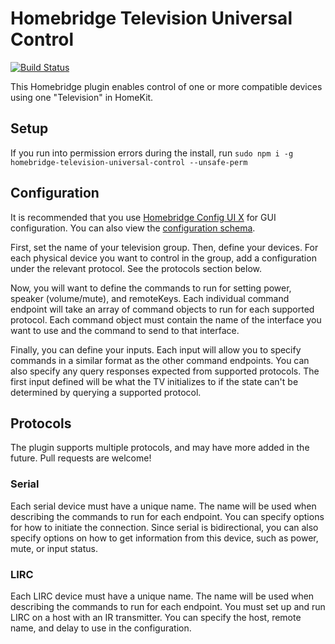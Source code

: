 # Homebridge Television Universal Control
[![Build Status](https://github.com/pkmnct/homebridge-television-universal-control/workflows/Build%20and%20Lint/badge.svg?branch=master)](https://github.com/pkmnct/homebridge-television-universal-control/actions?query=workflow%3A%22Build+and+Lint%22)

This Homebridge plugin enables control of one or more compatible devices using one "Television" in HomeKit.

## Setup
If you run into permission errors during the install, run `sudo npm i -g homebridge-television-universal-control --unsafe-perm`

## Configuration

It is recommended that you use [Homebridge Config UI X](https://github.com/oznu/homebridge-config-ui-x) for GUI configuration. You can also view the [configuration schema](config.schema.json).

First, set the name of your television group. Then, define your devices. For each physical device you want to control in the group, add a configuration under the relevant protocol. See the protocols section below.

Now, you will want to define the commands to run for setting power, speaker (volume/mute), and remoteKeys. Each individual command endpoint will take an array of command objects to run for each supported protocol. Each command object must contain the name of the interface you want to use and the command to send to that interface.

Finally, you can define your inputs. Each input will allow you to specify commands in a similar format as the other command endpoints. You can also specify any query responses expected from supported protocols. The first input defined will be what the TV initializes to if the state can't be determined by querying a supported protocol.

## Protocols

The plugin supports multiple protocols, and may have more added in the future. Pull requests are welcome!

### Serial

Each serial device must have a unique name. The name will be used when describing the commands to run for each endpoint. You can specify options for how to initiate the connection. Since serial is bidirectional, you can also specify options on how to get information from this device, such as power, mute, or input status.

### LIRC

Each LIRC device must have a unique name. The name will be used when describing the commands to run for each endpoint. You must set up and run LIRC on a host with an IR transmitter. You can specify the host, remote name, and delay to use in the configuration.